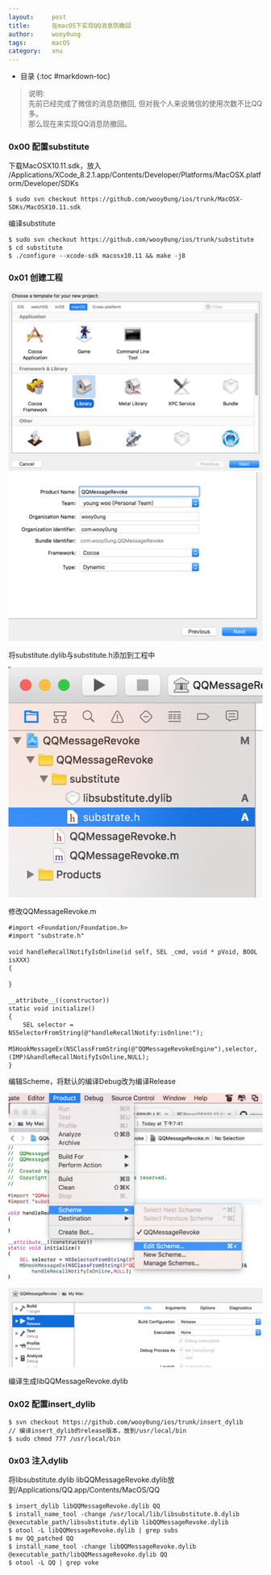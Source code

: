 ```yaml
---
layout:     post
title:      在macOS下实现QQ消息防撤回
author:     wooy0ung
tags: 		macOS
category:  	xnu
---
```


- 目录
{:toc #markdown-toc}

>说明:  
>先前已经完成了微信的消息防撤回, 但对我个人来说微信的使用次数不比QQ多。  
>那么现在来实现QQ消息防撤回。  
<!-- more -->


### 0x00 配置substitute

下载MacOSX10.11.sdk，放入  
/Applications/XCode_8.2.1.app/Contents/Developer/Platforms/MacOSX.platform/Developer/SDKs

```
$ sudo svn checkout https://github.com/wooy0ung/ios/trunk/MacOSX-SDKs/MacOSX10.11.sdk
```

编译substitute

```
$ sudo svn checkout https://github.com/wooy0ung/ios/trunk/substitute
$ cd substitute
$ ./configure --xcode-sdk macosx10.11 && make -j8
```


### 0x01 创建工程

![](/assets/img/xnu/2017-06-21-macos-qq-not-revoke/0x00.png)
![](/assets/img/xnu/2017-06-21-macos-qq-not-revoke/0x01.png)

将substitute.dylib与substitute.h添加到工程中

![](/assets/img/xnu/2017-06-21-macos-qq-not-revoke/0x02.png)

修改QQMessageRevoke.m

```
#import <Foundation/Foundation.h>
#import "substrate.h"

void handleRecallNotifyIsOnline(id self, SEL _cmd, void * pVoid, BOOL isXXX)
{

}

__attribute__((constructor))
static void initialize()
{
    SEL selector = NSSelectorFromString(@"handleRecallNotify:isOnline:");
    MSHookMessageEx(NSClassFromString(@"QQMessageRevokeEngine"),selector,(IMP)&handleRecallNotifyIsOnline,NULL);
}
```

编辑Scheme，将默认的编译Debug改为编译Release

![](/assets/img/xnu/2017-06-21-macos-qq-not-revoke/0x03.png)

![](/assets/img/xnu/2017-06-21-macos-qq-not-revoke/0x04.png)

编译生成libQQMessageRevoke.dylib


### 0x02 配置insert_dylib

```
$ svn checkout https://github.com/wooy0ung/ios/trunk/insert_dylib
// 编译insert_dylib的release版本，放到/usr/local/bin
$ sudo chmod 777 /usr/local/bin
```


### 0x03 注入dylib

将libsubstitute.dylib libQQMessageRevoke.dylib放到/Applications/QQ.app/Contents/MacOS/QQ

```
$ insert_dylib libQQMessageRevoke.dylib QQ
$ install_name_tool -change /usr/local/lib/libsubstitute.0.dylib @executable_path/libsubstitute.dylib libQQMessageRevoke.dylib
$ otool -L libQQMessageRevoke.dylib | grep subs
$ mv QQ_patched QQ
$ install_name_tool -change libQQMessageRevoke.dylib @executable_path/libQQMessageRevoke.dylib QQ
$ otool -L QQ | grep voke
```